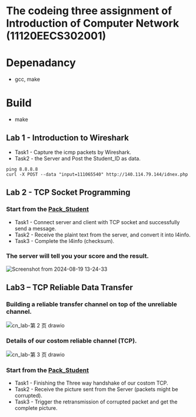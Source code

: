 # The codeing three assignment of Introduction of Computer Network (11120EECS302001)
# Depenadancy
* gcc, make
# Build
* make
## Lab 1 - Introduction to Wireshark
* Task1 - Capture the icmp packets by Wireshark.
* Task2 - the Server and Post the Student_ID as data.
```
ping 8.8.8.8
curl -X POST --data "input=111065540" http://140.114.79.144/idnex.php
```
## Lab 2 - TCP Socket Programming


### Start from the [Pack_Student](./lab2/Pack_student)
* Task1 - Connect server and client with TCP socket and successfully send a
 message.
* Task2 - Receive the plaint text from the server, and convert it into l4info.
* Task3 - Complete the l4info (checksum).

### The server will tell you your score and the result.
![Screenshot from 2024-08-19 13-24-33](https://github.com/user-attachments/assets/c8f935e8-347c-418d-bef9-04d254634e8d)

## Lab3 – TCP Reliable Data Transfer
### Building a reliable transfer channel on top of the unreliable channel.
![cn_lab-第 2 页 drawio](https://github.com/user-attachments/assets/d2b296d7-1e23-4405-89db-4d32cb445e3c)
### Details of our costom reliable channel (TCP).
![cn_lab-第 3 页 drawio](https://github.com/user-attachments/assets/95cb7fd4-ad6f-448b-bf89-087c5af33cc2)

### Start from the [Pack_Student](./lab3/pack_student)
* Task1 - Finishing the Three way handshake of our costom TCP.
* Task2 - Receive the picture sent from the Server (packets might be corrupted).
* Task3 - Trigger the retransmission of corrupted packet and get the complete picture.

